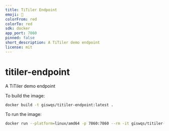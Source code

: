 ```yaml
---
title: TiTiler Endpoint
emoji: 🚀
colorFrom: red
colorTo: red
sdk: docker
app_port: 7860
pinned: false
short_description: A TiTiler demo endpoint
license: mit
---
```


# titiler-endpoint

A TiTiler demo endpoint

To build the image:

```bash
docker build -t giswqs/titiler-endpoint:latest .
```

To run the image:

```bash
docker run --platform=linux/amd64 -p 7860:7860 --rm -it giswqs/titiler-endpoint
```
